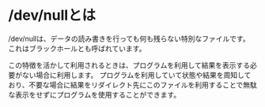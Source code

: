 # /dev/nullとは

/dev/nullは、データの読み書きを行っても何も残らない特別なファイルです。
これはブラックホールとも呼ばれています。

この特徴を活かして利用されるときは、プログラムを利用して結果を表示する必要がない場合に利用します。
プログラムを利用していて状態や結果を周知しており、不要な場合に結果をリダイレクト先にこのファイルを利用することで無駄な表示をせずにプログラムを使用することができます。